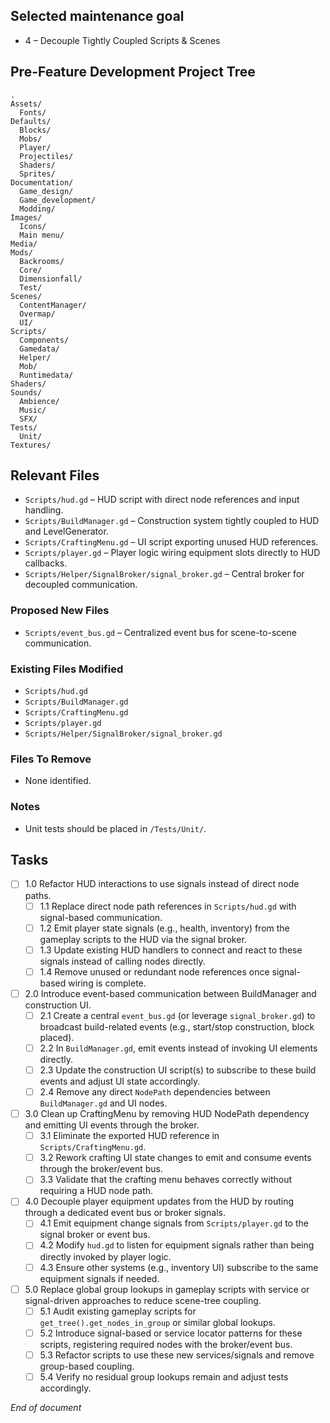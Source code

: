 ## Selected maintenance goal
- 4 – Decouple Tightly Coupled Scripts & Scenes

## Pre-Feature Development Project Tree
```
.
Assets/
  Fonts/
Defaults/
  Blocks/
  Mobs/
  Player/
  Projectiles/
  Shaders/
  Sprites/
Documentation/
  Game_design/
  Game_development/
  Modding/
Images/
  Icons/
  Main menu/
Media/
Mods/
  Backrooms/
  Core/
  Dimensionfall/
  Test/
Scenes/
  ContentManager/
  Overmap/
  UI/
Scripts/
  Components/
  Gamedata/
  Helper/
  Mob/
  Runtimedata/
Shaders/
Sounds/
  Ambience/
  Music/
  SFX/
Tests/
  Unit/
Textures/
```

## Relevant Files
- `Scripts/hud.gd` – HUD script with direct node references and input handling.
- `Scripts/BuildManager.gd` – Construction system tightly coupled to HUD and LevelGenerator.
- `Scripts/CraftingMenu.gd` – UI script exporting unused HUD references.
- `Scripts/player.gd` – Player logic wiring equipment slots directly to HUD callbacks.
- `Scripts/Helper/SignalBroker/signal_broker.gd` – Central broker for decoupled communication.

### Proposed New Files
- `Scripts/event_bus.gd` – Centralized event bus for scene-to-scene communication.

### Existing Files Modified
- `Scripts/hud.gd`
- `Scripts/BuildManager.gd`
- `Scripts/CraftingMenu.gd`
- `Scripts/player.gd`
- `Scripts/Helper/SignalBroker/signal_broker.gd`

### Files To Remove
- None identified.

### Notes
- Unit tests should be placed in `/Tests/Unit/`.

## Tasks
- [ ] 1.0 Refactor HUD interactions to use signals instead of direct node paths.
  - [ ] 1.1 Replace direct node path references in `Scripts/hud.gd` with signal-based communication.
  - [ ] 1.2 Emit player state signals (e.g., health, inventory) from the gameplay scripts to the HUD via the signal broker.
  - [ ] 1.3 Update existing HUD handlers to connect and react to these signals instead of calling nodes directly.
  - [ ] 1.4 Remove unused or redundant node references once signal-based wiring is complete.
- [ ] 2.0 Introduce event-based communication between BuildManager and construction UI.
  - [ ] 2.1 Create a central `event_bus.gd` (or leverage `signal_broker.gd`) to broadcast build-related events (e.g., start/stop construction, block placed).
  - [ ] 2.2 In `BuildManager.gd`, emit events instead of invoking UI elements directly.
  - [ ] 2.3 Update the construction UI script(s) to subscribe to these build events and adjust UI state accordingly.
  - [ ] 2.4 Remove any direct `NodePath` dependencies between `BuildManager.gd` and UI nodes.
- [ ] 3.0 Clean up CraftingMenu by removing HUD NodePath dependency and emitting UI events through the broker.
  - [ ] 3.1 Eliminate the exported HUD reference in `Scripts/CraftingMenu.gd`.
  - [ ] 3.2 Rework crafting UI state changes to emit and consume events through the broker/event bus.
  - [ ] 3.3 Validate that the crafting menu behaves correctly without requiring a HUD node path.
- [ ] 4.0 Decouple player equipment updates from the HUD by routing through a dedicated event bus or broker signals.
  - [ ] 4.1 Emit equipment change signals from `Scripts/player.gd` to the signal broker or event bus.
  - [ ] 4.2 Modify `hud.gd` to listen for equipment signals rather than being directly invoked by player logic.
  - [ ] 4.3 Ensure other systems (e.g., inventory UI) subscribe to the same equipment signals if needed.
- [ ] 5.0 Replace global group lookups in gameplay scripts with service or signal-driven approaches to reduce scene-tree coupling.
  - [ ] 5.1 Audit existing gameplay scripts for `get_tree().get_nodes_in_group` or similar global lookups.
  - [ ] 5.2 Introduce signal-based or service locator patterns for these scripts, registering required nodes with the broker/event bus.
  - [ ] 5.3 Refactor scripts to use these new services/signals and remove group-based coupling.
  - [ ] 5.4 Verify no residual group lookups remain and adjust tests accordingly.

*End of document*
